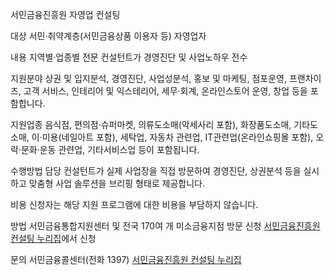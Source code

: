 서민금융진흥원 자영업 컨설팅

대상 
서민·취약계층(서민금융상품 이용자 등) 자영업자

내용
지역별·업종별 전문 컨설턴트가 경영진단 및 사업노하우 전수

지원분야
상권 및 입지분석, 경영진단, 사업성분석, 홍보 및 마케팅, 점포운영, 프랜차이즈, 고객 서비스, 인테리어 및 익스테리어, 세무·회계, 온라인스토어 운영, 창업 등을 포함합니다.

지원업종
음식점, 편의점·슈퍼마켓, 의류도소매(악세사리 포함), 화장품도소매, 기타도소매, 이·미용(네일아트 포함), 세탁업, 자동차 관련업, IT관련업(온라인쇼핑몰 포함), 오락·문화·운동 관련업, 기타서비스업 등이 포함됩니다.

수행방법
담당 컨설턴트가 실제 사업장을 직접 방문하여 경영진단, 상권분석 등을 실시하고 맞춤형 사업 솔루션을 브리핑 형태로 제공합니다.

비용
신청자는 해당 지원 프로그램에 대한 비용을 부담하지 않습니다.

방법
서민금융통합지원센터 및 전국 170여 개 미소금융지점 방문 신청
[서민금융진흥원 컨설팅 누리집](http://con.kinfa.or.kr)에서 신청

문의
서민금융콜센터(전화 1397)
[서민금융진흥원 컨설팅 누리집](http://con.kinfa.or.kr)
